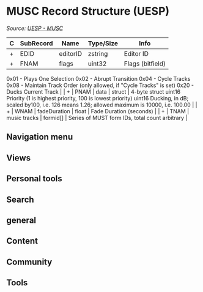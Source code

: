 # MUSC Record Structure (UESP)

*Source: [UESP - MUSC](https://en.uesp.net/wiki/Skyrim_Mod:Mod_File_Format/MUSC)*

| C | SubRecord | Name | Type/Size | Info |
| --- | --- | --- | --- | --- |
| + | EDID | editorID | zstring | Editor ID |
| + | FNAM | flags | uint32 | Flags (bitfield)
0x01 - Plays One Selection
0x02 - Abrupt Transition
0x04 - Cycle Tracks
0x08 - Maintain Track Order (only allowed, if "Cycle Tracks" is set)
0x20 - Ducks Current Track |
| + | PNAM | data | struct | 4-byte struct
uint16 Priority (1 is highest priority, 100 is lowest priority)
uint16 Ducking, in dB; scaled by100, i.e. 126 means 1.26; allowed maximum is 10000, i.e. 100.00 |
| + | WNAM | fadeDuration | float | Fade Duration (seconds) |
| + | TNAM | music tracks | formid[] | Series of MUST form IDs, total count arbitrary |

## Navigation menu

## Views

## Personal tools

## Search

## general

## Content

## Community

## Tools

